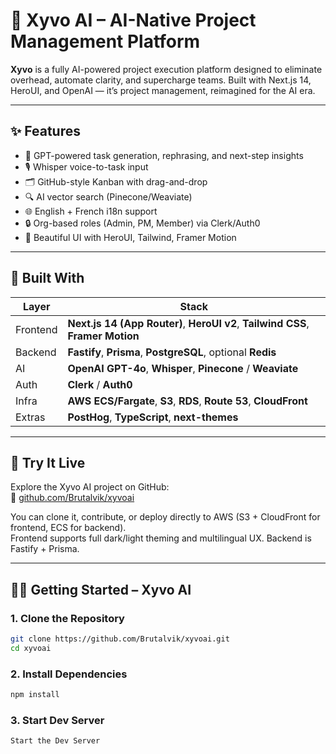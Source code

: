 # 🚀 Xyvo AI – AI-Native Project Management Platform

**Xyvo** is a fully AI-powered project execution platform designed to eliminate overhead, automate clarity, and supercharge teams. Built with Next.js 14, HeroUI, and OpenAI — it’s project management, reimagined for the AI era.

---

## ✨ Features

- 🧠 GPT-powered task generation, rephrasing, and next-step insights
- 🎙️ Whisper voice-to-task input
- 🗂️ GitHub-style Kanban with drag-and-drop
- 🔍 AI vector search (Pinecone/Weaviate)
- 🌐 English + French i18n support
- 🔒 Org-based roles (Admin, PM, Member) via Clerk/Auth0
- 🎨 Beautiful UI with HeroUI, Tailwind, Framer Motion

---

## 🧱 Built With

| Layer    | Stack                                                                           |
| -------- | ------------------------------------------------------------------------------- |
| Frontend | **Next.js 14 (App Router)**, **HeroUI v2**, **Tailwind CSS**, **Framer Motion** |
| Backend  | **Fastify**, **Prisma**, **PostgreSQL**, optional **Redis**                     |
| AI       | **OpenAI GPT-4o**, **Whisper**, **Pinecone** / **Weaviate**                     |
| Auth     | **Clerk** / **Auth0**                                                           |
| Infra    | **AWS ECS/Fargate**, **S3**, **RDS**, **Route 53**, **CloudFront**              |
| Extras   | **PostHog**, **TypeScript**, **next-themes**                                    |

---

## 🌟 Try It Live

Explore the Xyvo AI project on GitHub:  
🔗 [github.com/Brutalvik/xyvoai](https://github.com/Brutalvik/xyvoai)

You can clone it, contribute, or deploy directly to AWS (S3 + CloudFront for frontend, ECS for backend).  
Frontend supports full dark/light theming and multilingual UX. Backend is Fastify + Prisma.

---

## 🧑‍💻 Getting Started – Xyvo AI

### 1. Clone the Repository

```bash
git clone https://github.com/Brutalvik/xyvoai.git
cd xyvoai

```

### 2. Install Dependencies

```bash
npm install

```

### 3. Start Dev Server

```bash
Start the Dev Server

```
